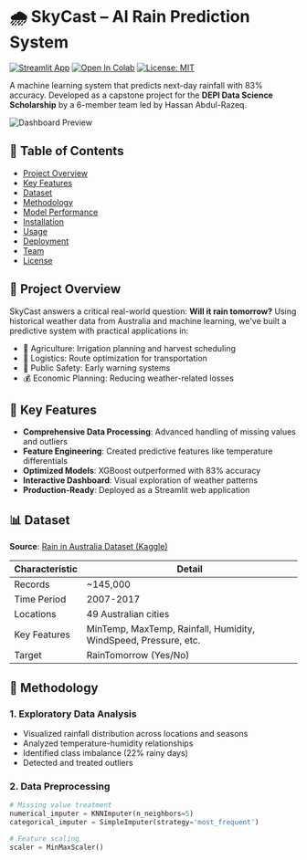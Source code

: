 # 🌧️ SkyCast – AI Rain Prediction System

[![Streamlit App](https://static.streamlit.io/badges/streamlit_badge_black_white.svg)](https://rain-prediction-hassan.streamlit.app)
[![Open In Colab](https://colab.research.google.com/assets/colab-badge.svg)](https://colab.research.google.com/drive/1IOTvmV9shwADEn4MpHCY1JALo_yadPo7?usp=sharing)
[![License: MIT](https://img.shields.io/badge/License-MIT-yellow.svg)](https://opensource.org/licenses/MIT)

A machine learning system that predicts next-day rainfall with 83% accuracy. Developed as a capstone project for the **DEPI Data Science Scholarship** by a 6-member team led by Hassan Abdul-Razeq.

![Dashboard Preview](https://github.com/Hassan-DS507/rain-prediction/raw/main/assets/dashboard-preview.png)

## 📖 Table of Contents
- [Project Overview](#-project-overview)
- [Key Features](#-key-features)
- [Dataset](#-dataset)
- [Methodology](#-methodology)
- [Model Performance](#-model-performance)
- [Installation](#-installation)
- [Usage](#-usage)
- [Deployment](#-deployment)
- [Team](#-team)
- [License](#-license)

## 🌟 Project Overview

SkyCast answers a critical real-world question: **Will it rain tomorrow?** Using historical weather data from Australia and machine learning, we've built a predictive system with practical applications in:

- 🌾 Agriculture: Irrigation planning and harvest scheduling
- 🚚 Logistics: Route optimization for transportation
- 🚨 Public Safety: Early warning systems
- 💰 Economic Planning: Reducing weather-related losses

## 🚀 Key Features

- **Comprehensive Data Processing**: Advanced handling of missing values and outliers
- **Feature Engineering**: Created predictive features like temperature differentials
- **Optimized Models**: XGBoost outperformed with 83% accuracy
- **Interactive Dashboard**: Visual exploration of weather patterns
- **Production-Ready**: Deployed as a Streamlit web application

## 📊 Dataset

**Source**: [Rain in Australia Dataset (Kaggle)](https://www.kaggle.com/datasets/jsphyg/weather-dataset-rattle-package)

| Characteristic  | Detail  |
|----------------|---------|
| Records        | ~145,000 |
| Time Period    | 2007-2017 |
| Locations      | 49 Australian cities |
| Key Features   | MinTemp, MaxTemp, Rainfall, Humidity, WindSpeed, Pressure, etc. |
| Target         | RainTomorrow (Yes/No) |

## 🔬 Methodology

### 1. Exploratory Data Analysis
- Visualized rainfall distribution across locations and seasons
- Analyzed temperature-humidity relationships
- Identified class imbalance (22% rainy days)
- Detected and treated outliers

### 2. Data Preprocessing
```python
# Missing value treatment
numerical_imputer = KNNImputer(n_neighbors=5)
categorical_imputer = SimpleImputer(strategy='most_frequent')

# Feature scaling
scaler = MinMaxScaler()
